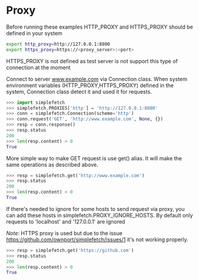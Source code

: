 # Proxy

Before running these examples HTTP_PROXY and HTTPS_PROXY should be defined in your system

```sh
export http_proxy=http://127.0.0.1:8800
export https_proxy=https://<proxy_server>:<port>
```
HTTPS_PROXY is not defined as test server is not support this type of connection at the moment

Connect to server www.example.com via Connection class. When system environment variables 
(HTTP_PROXY,HTTPS_PROXY) defined in the system, Connection class detect it and used it for requests.

```python
>>> import simplefetch
>>> simplefetch.PROXIES['http'] = 'http://127.0.0.1:8800'
>>> conn = simplefetch.Connection(scheme='http')
>>> conn.request('GET', 'http://www.example.com', None, {})
>>> resp = conn.response()
>>> resp.status
200
>>> len(resp.content) > 0
True

```

More simple way to make GET request is use get() alias. It will make the same operations as described above.

```python
>>> resp = simplefetch.get('http://www.example.com')
>>> resp.status
200
>>> len(resp.content) > 0
True

```
If there's needed to ignore for some hosts to send request via proxy, you can add these hosts in simplefetch.PROXY_IGNORE_HOSTS.
By default only requests to 'localhost' and '127.0.0.1' are ignored

*Note:* HTTPS proxy is used but due to the issue https://github.com/ownport/simplefetch/issues/1 it's not working properly.

```python
>>> resp = simplefetch.get('https://github.com')
>>> resp.status
200
>>> len(resp.content) > 0
True

```
